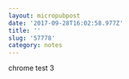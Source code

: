 ```yaml
---
layout: micropubpost
date: '2017-09-28T16:02:58.977Z'
title: ''
slug: '57778'
category: notes
---
```

chrome test 3
